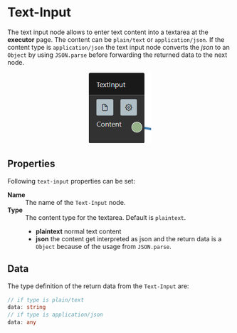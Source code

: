 # Text-Input

The text input node allows to enter text content into a textarea at the **executor** page. 
The content can be `plain/text` or `application/json`.
If the content type is `application/json` the text input node converts the *json* to an `Object` by using `JSON.parse` before forwarding the returned data to the next node.

<p align="center">
    <img alt="Text-Input" src="./assets/documentation/png/text-input.png">
</p>

## Properties

Following `text-input` properties can be set:

<dl>
  <dt><b>Name</b></dt>
  <dd>The name of the <code>Text-Input</code> node.</dd>

  <dt><b>Type</b></dt>
  <dd>
    The content type for the textarea. Default is <code>plaintext</code>.
    <ul>
        <li><b>plaintext</b> normal text content</li>
        <li><b>json</b> the content get interpreted as json and the return data is a <code>Object</code> because of the usage from <code>JSON.parse</code>.</li>
    </ul>
  </dd>

</dl>

## Data

The type definition of the return data from the `Text-Input` are:

```typescript
// if type is plain/text
data: string
// if type is application/json
data: any
```